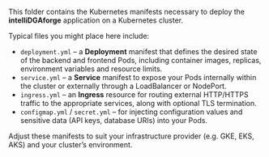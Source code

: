 This folder contains the Kubernetes manifests necessary to deploy the **intelliDGAforge** application on a Kubernetes cluster.

Typical files you might place here include:

- `deployment.yml` – a **Deployment** manifest that defines the desired state of the backend and frontend Pods, including container images, replicas, environment variables and resource limits.
- `service.yml` – a **Service** manifest to expose your Pods internally within the cluster or externally through a LoadBalancer or NodePort.
- `ingress.yml` – an **Ingress** resource for routing external HTTP/HTTPS traffic to the appropriate services, along with optional TLS termination.
- `configmap.yml` / `secret.yml` – for injecting configuration values and sensitive data (API keys, database URIs) into your Pods.

Adjust these manifests to suit your infrastructure provider (e.g. GKE, EKS, AKS) and your cluster’s environment.